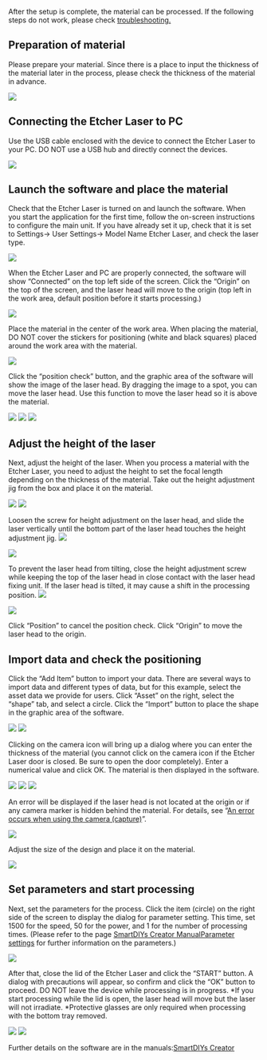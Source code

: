 After the setup is complete, the material can be processed. If the following steps do not work, please check <a target="_blank" href="https://support.smartdiys.cc/hc/en-us/sections/360006255294-Problems-about-Etcher-Laser">troubleshooting.</a>

## Preparation of material
Please prepare your material. Since there is a place to input the thickness of the material later in the process, please check the thickness of the material in advance.

<img src="./images/first_processing_pc_1.jpg">

## Connecting the Etcher Laser to PC
Use the USB cable enclosed with the device to connect the Etcher Laser to your PC. DO NOT use a USB hub and directly connect the devices.

<img src="./images/software_setup_pc.jpg">

## Launch the software and place the material
Check that the Etcher Laser is turned on and launch the software. When you start the application for the first time, follow the on-screen instructions to configure the main unit. If you have already set it up, check that it is set to Settings-> User Settings-> Model Name Etcher Laser, and check the laser type.

<img src="./images/first_processing_pc_2.png">

When the Etcher Laser and PC are properly connected, the software will show “Connected” on the top left side of the screen.
Click the “Origin” on the top of the screen, and the laser head will move to the origin (top left in the work area, default position before it starts processing.)

<img src="./images/first_processing_pc_3.jpg">


Place the material in the center of the work area. When placing the material, DO NOT cover the stickers for positioning (white and black squares) placed around the work area with the material.

<img src="./images/first_processing_pc_4.jpg">

Click the “position check” button, and the graphic area of the software will show the image of the laser head. By dragging the image to a spot, you can move the laser head. Use this function to move the laser head so it is above the material.

<img src="./images/first_processing_pc_5.jpg">

<img src="./images/first_processing_pc_6.jpg">

<img src="./images/first_processing_pc_7.jpg">

## Adjust the height of the laser
Next, adjust the height of the laser. When you process a material with the Etcher Laser, you need to adjust the height to set the focal length depending on the thickness of the material.
Take out the height adjustment jig from the box and place it on the material.

<img src="./images/hardware_setup_11.jpg">

<img src="./images/first_processing_pc_8.jpg">

Loosen the screw for height adjustment on the laser head, and slide the laser vertically until the bottom part of the laser head touches the height adjustment jig.
<img src="./images/first_processing_pc_9.jpg">

<img src="./images/first_processing_pc_10.png">

To prevent the laser head from tilting, close the height adjustment screw while keeping the top of the laser head in close contact with the laser head fixing unit. If the laser head is tilted, it may cause a shift in the processing position.
<img src="./images/first_processing_pc_21.jpg">

<img src="./images/first_processing_pc_22.gif">

Click “Position” to cancel the position check. Click “Origin” to move the laser head to the origin.

## Import data and check the positioning
Click the “Add Item” button to import your data. There are several ways to import data and different types of data, but for this example, select the asset data we provide for users. Click “Asset” on the right, select the “shape” tab, and select a circle. Click the “Import” button to place the shape in the graphic area of the software.

<img src="./images/first_processing_pc_11.jpg">

<img src="./images/first_processing_pc_12.jpg">

Clicking on the camera icon will bring up a dialog where you can enter the thickness of the material (you cannot click on the camera icon if the Etcher Laser door is closed. Be sure to open the door completely). Enter a numerical value and click OK. The material is then displayed in the software.

<img src="./images/first_processing_pc_13.jpg">

<img src="./images/first_processing_pc_14.png">

<img src="./images/first_processing_pc_15.jpg">

An error will be displayed if the laser head is not located at the origin or if any camera marker is hidden behind the material. For details, see “<a target="_blank" href="https://support.smartdiys.cc/hc/en-us/articles/360039256373">An error occurs when using the camera (capture)</a>”.

<img src="./images/first_processing_pc_16.png">

Adjust the size of the design and place it on the material.

<img src="./images/first_processing_pc_17.jpg">

## Set parameters and start processing
Next, set the parameters for the process. Click the item (circle) on the right side of the screen to display the dialog for parameter setting. This time, set 1500 for the speed, 50 for the power, and 1 for the number of processing times. (Please refer to the page <a target="_blank" href="https://manual.smartdiys.cc/smartdiys-creator-parameter-settings/">SmartDIYs Creator ManualParameter settings</a> for further information on the parameters.)


<img src="./images/first_processing_pc_18.jpg">

After that, close the lid of the Etcher Laser and click the “START” button. A dialog with precautions will appear, so confirm and click the “OK” button to proceed. DO NOT leave the device while processing is in progress.
*If you start processing while the lid is open, the laser head will move but the laser will not irradiate.
*Protective glasses are only required when processing with the bottom tray removed.

<img src="./images/first_processing_pc_19.jpg">

<img src="./images/first_processing_pc_20.jpg">

Further details on the software are in the manuals:<a target="_blank" href="https://manual.smartdiys.cc/smartdiys-creator-product-outline/">SmartDIYs Creator</a>
